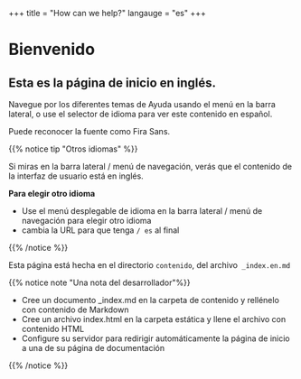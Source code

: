 +++
title = "How can we help?"
langauge = "es"
+++

# Bienvenido

## Esta es la página de inicio en inglés.

Navegue por los diferentes temas de Ayuda usando el menú en la barra lateral, o use el selector de idioma para ver este contenido en español.

Puede reconocer la fuente como Fira Sans.

{{% notice tip "Otros idiomas" %}}

Si miras en la barra lateral / menú de navegación, verás que el contenido de la interfaz de usuario está en inglés.

**Para elegir otro idioma**

- Use el menú desplegable de idioma en la barra lateral / menú de navegación para elegir otro idioma
- cambia la URL para que tenga `/ es` al final

{{% /notice %}}

Esta página está hecha en el directorio `contenido`, del archivo` _index.en.md`

{{% notice note "Una nota del desarrollador"%}}

- Cree un documento _index.md en la carpeta de contenido y rellénelo con contenido de Markdown
- Cree un archivo index.html en la carpeta estática y llene el archivo con contenido HTML
- Configure su servidor para redirigir automáticamente la página de inicio a una de su página de documentación

{{% /notice %}}